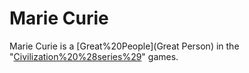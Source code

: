 # Marie Curie

Marie Curie is a [Great%20People](Great Person) in the "[Civilization%20%28series%29](Civilization)" games.